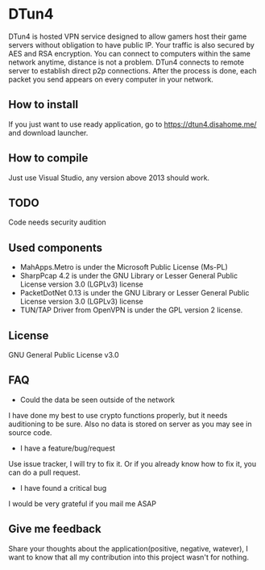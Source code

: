 DTun4
=================
DTun4 is hosted VPN service designed to allow gamers host their game servers without obligation to have public IP. 
Your traffic is also secured by AES and RSA encryption. 
You can connect to computers within the same network anytime, distance is not a problem.
DTun4 connects to remote server to establish direct p2p connections. 
After the process is done, each packet you send appears on every computer in your network.

## How to install
If you just want to use ready application, go to https://dtun4.disahome.me/ and download launcher.

## How to compile
Just use Visual Studio, any version above 2013 should work.

## TODO
Code needs security audition

## Used components
* MahApps.Metro is under the Microsoft Public License (Ms-PL)
* SharpPcap 4.2 is under the GNU Library or Lesser General Public License version 3.0 (LGPLv3) license 
* PacketDotNet 0.13 is under the GNU Library or Lesser General Public License version 3.0 (LGPLv3) license 
* TUN/TAP Driver from OpenVPN is under the GPL version 2 license.

## License
GNU General Public License v3.0

## FAQ
* Could the data be seen outside of the network

I have done my best to use crypto functions properly, but it needs auditioning to be sure. 
Also no data is stored on server as you may see in source code.
* I have a feature/bug/request

Use issue tracker, I will try to fix it. Or if you already know how to fix it, you can do a pull request.
* I have found a critical bug

I would be very grateful if you mail me ASAP

## Give me feedback
Share your thoughts about the application(positive, negative, watever), I want to know that all my contribution into this project wasn't for nothing.
